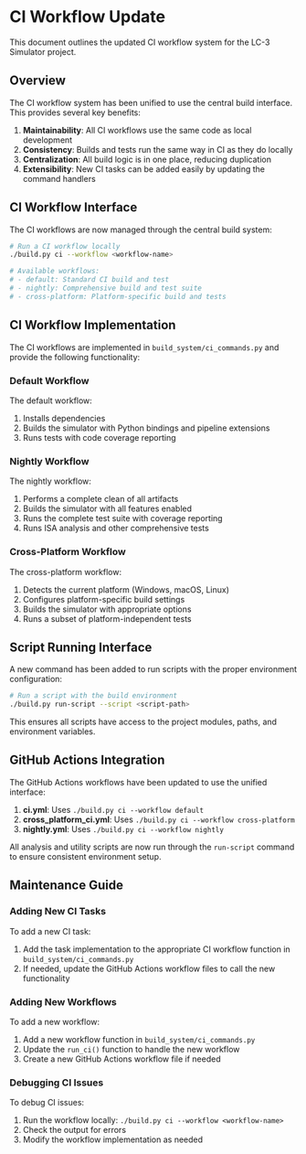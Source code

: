 # CI Workflow Update

This document outlines the updated CI workflow system for the LC-3 Simulator project.

## Overview

The CI workflow system has been unified to use the central build interface. This provides several key benefits:

1. **Maintainability**: All CI workflows use the same code as local development
2. **Consistency**: Builds and tests run the same way in CI as they do locally
3. **Centralization**: All build logic is in one place, reducing duplication
4. **Extensibility**: New CI tasks can be added easily by updating the command handlers

## CI Workflow Interface

The CI workflows are now managed through the central build system:

```bash
# Run a CI workflow locally
./build.py ci --workflow <workflow-name>

# Available workflows:
# - default: Standard CI build and test
# - nightly: Comprehensive build and test suite
# - cross-platform: Platform-specific build and tests
```

## CI Workflow Implementation

The CI workflows are implemented in `build_system/ci_commands.py` and provide the following functionality:

### Default Workflow

The default workflow:
1. Installs dependencies
2. Builds the simulator with Python bindings and pipeline extensions
3. Runs tests with code coverage reporting

### Nightly Workflow

The nightly workflow:
1. Performs a complete clean of all artifacts
2. Builds the simulator with all features enabled
3. Runs the complete test suite with coverage reporting
4. Runs ISA analysis and other comprehensive tests

### Cross-Platform Workflow

The cross-platform workflow:
1. Detects the current platform (Windows, macOS, Linux)
2. Configures platform-specific build settings
3. Builds the simulator with appropriate options
4. Runs a subset of platform-independent tests

## Script Running Interface

A new command has been added to run scripts with the proper environment configuration:

```bash
# Run a script with the build environment
./build.py run-script --script <script-path>
```

This ensures all scripts have access to the project modules, paths, and environment variables.

## GitHub Actions Integration

The GitHub Actions workflows have been updated to use the unified interface:

1. **ci.yml**: Uses `./build.py ci --workflow default`
2. **cross_platform_ci.yml**: Uses `./build.py ci --workflow cross-platform`
3. **nightly.yml**: Uses `./build.py ci --workflow nightly`

All analysis and utility scripts are now run through the `run-script` command to ensure consistent environment setup.

## Maintenance Guide

### Adding New CI Tasks

To add a new CI task:

1. Add the task implementation to the appropriate CI workflow function in `build_system/ci_commands.py`
2. If needed, update the GitHub Actions workflow files to call the new functionality

### Adding New Workflows

To add a new workflow:

1. Add a new workflow function in `build_system/ci_commands.py`
2. Update the `run_ci()` function to handle the new workflow
3. Create a new GitHub Actions workflow file if needed

### Debugging CI Issues

To debug CI issues:

1. Run the workflow locally: `./build.py ci --workflow <workflow-name>`
2. Check the output for errors
3. Modify the workflow implementation as needed
